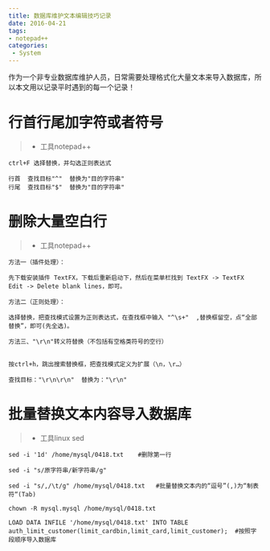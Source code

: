```yaml
---
title: 数据库维护文本编辑技巧记录
date: 2016-04-21
tags:
- notepad++
categories:
 - System
---
```





作为一个非专业数据库维护人员，日常需要处理格式化大量文本来导入数据库，所以本文用以记录平时遇到的每一个记录！

# 行首行尾加字符或者符号

>* 工具notepad++

```
ctrl+F 选择替换，并勾选正则表达式

行首  查找目标"^"  替换为"目的字符串"
行尾  查找目标"$"  替换为"目的字符串"
```


# 删除大量空白行

>* 工具notepad++

```
方法一（插件处理）：

先下载安装插件 TextFX，下载后重新启动下，然后在菜单栏找到 TextFX -> TextFX Edit -> Delete blank lines，即可。

方法二（正则处理）：

选择替换，把查找模式设置为正则表达式，在查找框中输入 "^\s+"  ,替换框留空，点“全部替换”，即可(先全选)。

方法三、"\r\n"转义符替换（不包括有空格类符号的空行）


按ctrl+h，跳出搜索替换框，把查找模式定义为扩展（\n，\r…） 

查找目标："\r\n\r\n"  替换为："\r\n"
```


# 批量替换文本内容导入数据库

>* 工具linux sed

```
sed -i '1d' /home/mysql/0418.txt    #删除第一行

sed -i "s/原字符串/新字符串/g"

sed -i "s/,/\t/g" /home/mysql/0418.txt   #批量替换文本内的“逗号”(,)为“制表符“(Tab)

chown -R mysql.mysql /home/mysql/0418.txt

LOAD DATA INFILE '/home/mysql/0418.txt' INTO TABLE auth_limit_customer(limit_cardbin,limit_card,limit_customer);  #按照字段顺序导入数据库

```






